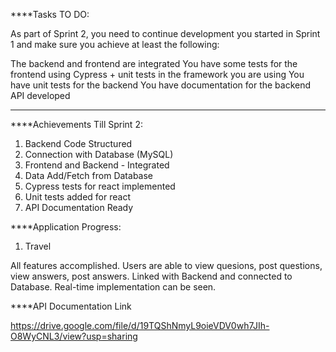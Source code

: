 ****Tasks TO DO:

As part of Sprint 2, you need to continue development you started in Sprint 1 and make sure you achieve at least the following:

 
The backend and frontend are integrated
You have some tests for the frontend using Cypress + unit tests in the framework you are using
You have unit tests for the backend
You have documentation for the backend API developed

****

****Achievements Till Sprint 2:

1. Backend Code Structured
2. Connection with Database (MySQL)
3. Frontend and Backend - Integrated
4. Data Add/Fetch from Database
5. Cypress tests for react implemented
6. Unit tests added for react
7. API Documentation Ready


****Application Progress:

1. Travel

All features accomplished.
Users are able to view quesions, post questions, view answers, post answers.
Linked with Backend and connected to Database.
Real-time implementation can be seen.


****API Documentation Link

https://drive.google.com/file/d/19TQShNmyL9oieVDV0wh7JIh-O8WyCNL3/view?usp=sharing
